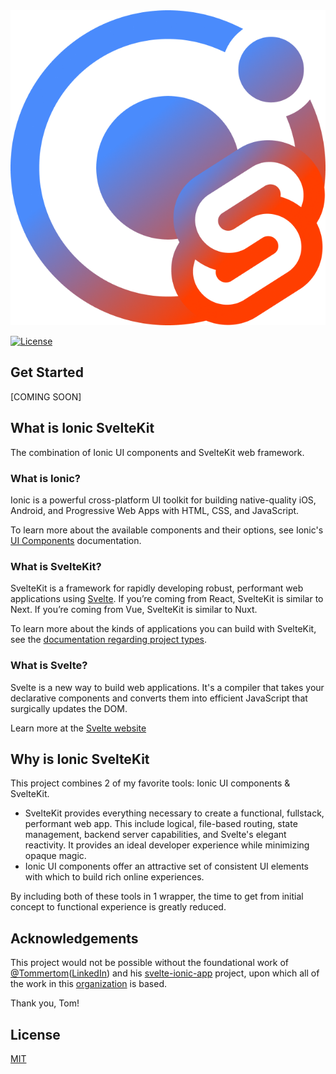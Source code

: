 <a href="https://github.com/ionic-sveltekit/core#readme">
	<picture>
		<img src="assets/logo.png" alt="Ionic UI components with SvelteKit" />
	</picture>
</a>

[![License](https://img.shields.io/npm/l/svelte.svg)](LICENSE)

## Get Started
[COMING SOON]

## What is Ionic SvelteKit
The combination of Ionic UI components and SvelteKit web framework.

### What is Ionic?
Ionic is a powerful cross-platform UI toolkit for building native-quality iOS, Android, and Progressive Web Apps with HTML, CSS, and JavaScript.

To learn more about the available components and their options, see Ionic's [UI Components](https://ionicframework.com/docs/components) documentation.

### What is SvelteKit?
SvelteKit is a framework for rapidly developing robust, performant web applications using [Svelte](https://svelte.dev). If you’re coming from React, SvelteKit is similar to Next. If you’re coming from Vue, SvelteKit is similar to Nuxt.

To learn more about the kinds of applications you can build with SvelteKit, see the [documentation regarding project types](https://svelte.dev/docs/kit/project-types).

### What is Svelte?
Svelte is a new way to build web applications. It's a compiler that takes your declarative components and converts them into efficient JavaScript that surgically updates the DOM.

Learn more at the [Svelte website](https://svelte.dev)

## Why is Ionic SvelteKit
This project combines 2 of my favorite tools: Ionic UI components & SvelteKit.

- SvelteKit provides everything necessary to create a functional, fullstack, performant web app. This include logical, file-based routing, state management, backend server capabilities, and Svelte's elegant reactivity. It provides an ideal developer experience while minimizing opaque magic.
- Ionic UI components offer an attractive set of consistent UI elements with which to build rich online experiences.

By including both of these tools in 1 wrapper, the time to get from initial concept to functional experience is greatly reduced.

## Acknowledgements
This project would not be possible without the foundational work of [@Tommertom](https://github.com/Tommertom)([LinkedIn](https://www.linkedin.com/in/tgruintjes/)) and his [svelte-ionic-app](https://github.com/Tommertom/svelte-ionic-app) project, upon which all of the work in this [organization](https://github.com/ionic-sveltekit) is based.

Thank you, Tom!

## License

[MIT](LICENSE)

